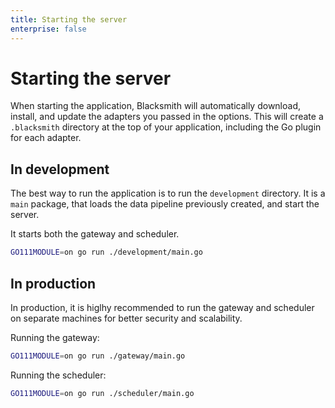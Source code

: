 ```yaml
---
title: Starting the server
enterprise: false
---
```


# Starting the server

When starting the application, Blacksmith will automatically download, install,
and update the adapters you passed in the options. This will create a `.blacksmith`
directory at the top of your application, including the Go plugin for each adapter.

## In development

The best way to run the application is to run the `development` directory. It is
a `main` package, that loads the data pipeline previously created, and start the
server.

It starts both the gateway and scheduler.
```bash
GO111MODULE=on go run ./development/main.go
```

## In production

In production, it is higlhy recommended to run the gateway and scheduler on separate
machines for better security and scalability.

Running the gateway:
```bash
GO111MODULE=on go run ./gateway/main.go
```

Running the scheduler:
```bash
GO111MODULE=on go run ./scheduler/main.go
```
